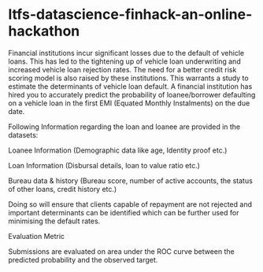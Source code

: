 # ltfs-datascience-finhack-an-online-hackathon
Financial institutions incur significant losses due to the default of vehicle loans. This has led to the tightening up of vehicle loan underwriting and increased vehicle loan rejection rates. The need for a better credit risk scoring model is also raised by these institutions. This warrants a study to estimate the determinants of vehicle loan default. A financial institution has hired you to accurately predict the probability of loanee/borrower defaulting on a vehicle loan in the first EMI (Equated Monthly Instalments) on the due date. 


Following Information regarding the loan and loanee are provided in the datasets:

Loanee Information (Demographic data like age, Identity proof etc.)

Loan Information (Disbursal details, loan to value ratio etc.)

Bureau data & history (Bureau score, number of active accounts, the status of other loans, credit history etc.)

Doing so will ensure that clients capable of repayment are not rejected and important determinants can be identified which can be further used for minimising the default rates.

Evaluation Metric

Submissions are evaluated on area under the ROC curve between the predicted probability and the observed target.
